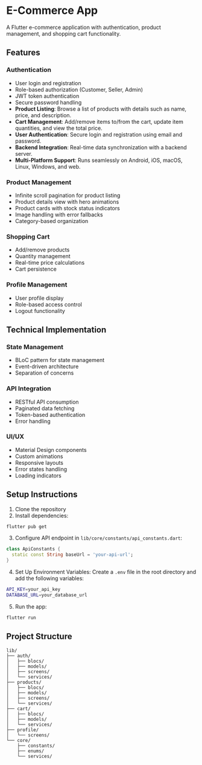 # E-Commerce App

A Flutter e-commerce application with authentication, product management, and shopping cart functionality.

## Features


### Authentication
- User login and registration
- Role-based authorization (Customer, Seller, Admin)
- JWT token authentication
- Secure password handling
- **Product Listing**: Browse a list of products with details such as name, price, and description.
- **Cart Management**: Add/remove items to/from the cart, update item quantities, and view the total price.
- **User Authentication**: Secure login and registration using email and password.
- **Backend Integration**: Real-time data synchronization with a backend server.
- **Multi-Platform Support**: Runs seamlessly on Android, iOS, macOS, Linux, Windows, and web.

### Product Management 
- Infinite scroll pagination for product listing
- Product details view with hero animations
- Product cards with stock status indicators
- Image handling with error fallbacks
- Category-based organization

### Shopping Cart
- Add/remove products
- Quantity management
- Real-time price calculations
- Cart persistence

### Profile Management
- User profile display
- Role-based access control
- Logout functionality

## Technical Implementation

### State Management
- BLoC pattern for state management
- Event-driven architecture
- Separation of concerns

### API Integration
- RESTful API consumption
- Paginated data fetching
- Token-based authentication
- Error handling

### UI/UX
- Material Design components
- Custom animations
- Responsive layouts
- Error states handling
- Loading indicators


## Setup Instructions

1. Clone the repository
2. Install dependencies:
```bash
flutter pub get
```

3. Configure API endpoint in `lib/core/constants/api_constants.dart`:
```dart
class ApiConstants {
  static const String baseUrl = 'your-api-url';
}
```

4. Set Up Environment Variables: Create a `.env` file in the root directory and add the following variables:
```bash
API_KEY=your_api_key
DATABASE_URL=your_database_url
```

5. Run the app:
```bash
flutter run
```


## Project Structure

```
lib/
├── auth/
│   ├── blocs/
│   ├── models/
│   ├── screens/
│   └── services/
├── products/
│   ├── blocs/
│   ├── models/
│   ├── screens/
│   └── services/
├── cart/
│   ├── blocs/
│   ├── models/
│   └── services/
├── profile/
│   └── screens/
└── core/
    ├── constants/
    ├── enums/
    └── services/
```

